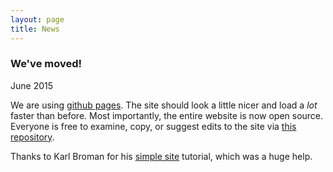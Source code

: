 ```yaml
---
layout: page
title: News
---
```


### We've moved!
June 2015  

We are using [github pages](www.pages.github.com). The site should look a little nicer and load a *lot* faster than before.  Most importantly, the entire website is now open source. Everyone is free to examine, copy, or suggest edits to the site via [this repository](www.github.com/mjmaenner/disabilitymeasures.org/tree/gh-pages).

Thanks to Karl Broman for his [simple site](www.kbroman.org/simple_site) tutorial, which was a huge help.
